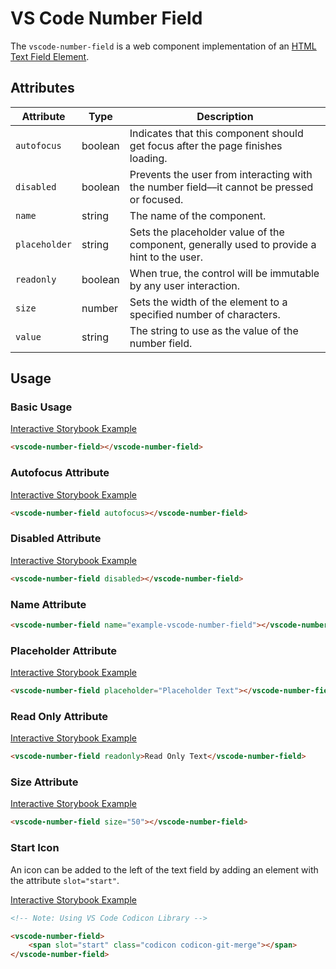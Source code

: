 # VS Code Number Field

The `vscode-number-field` is a web component implementation of an [HTML Text Field Element](https://developer.mozilla.org/en-US/docs/Web/HTML/Element/Input/text).

## Attributes

| Attribute     | Type    | Description                                                                                |
| ------------- | ------- | ------------------------------------------------------------------------------------------ |
| `autofocus`   | boolean | Indicates that this component should get focus after the page finishes loading.            |
| `disabled`    | boolean | Prevents the user from interacting with the number field––it cannot be pressed or focused. |
| `name`        | string  | The name of the component.                                                                 |
| `placeholder` | string  | Sets the placeholder value of the component, generally used to provide a hint to the user. |
| `readonly`    | boolean | When true, the control will be immutable by any user interaction.                          |
| `size`        | number  | Sets the width of the element to a specified number of characters.                         |
| `value`       | string  | The string to use as the value of the number field.                                        |

## Usage

### Basic Usage

[Interactive Storybook Example](https://microsoft.github.io/vscode-webview-toolkit/?path=/story/library-number-field--default)

```html
<vscode-number-field></vscode-number-field>
```

### Autofocus Attribute

[Interactive Storybook Example](https://microsoft.github.io/vscode-webview-toolkit/?path=/story/library-number-field--with-autofocus)

```html
<vscode-number-field autofocus></vscode-number-field>
```

### Disabled Attribute

[Interactive Storybook Example](https://microsoft.github.io/vscode-webview-toolkit/?path=/story/library-number-field--with-disabled)

```html
<vscode-number-field disabled></vscode-number-field>
```

### Name Attribute

```html
<vscode-number-field name="example-vscode-number-field"></vscode-number-field>
```

### Placeholder Attribute

[Interactive Storybook Example](https://microsoft.github.io/vscode-webview-toolkit/?path=/story/library-number-field--with-placeholder)

```html
<vscode-number-field placeholder="Placeholder Text"></vscode-number-field>
```

### Read Only Attribute

[Interactive Storybook Example](https://microsoft.github.io/vscode-webview-toolkit/?path=/story/library-number-field--with-readonly)

```html
<vscode-number-field readonly>Read Only Text</vscode-number-field>
```

### Size Attribute

[Interactive Storybook Example](https://microsoft.github.io/vscode-webview-toolkit/?path=/story/library-number-field--with-custom-size)

```html
<vscode-number-field size="50"></vscode-number-field>
```

### Start Icon

An icon can be added to the left of the text field by adding an element with the attribute `slot="start"`.

[Interactive Storybook Example](https://microsoft.github.io/vscode-webview-toolkit/?path=/story/library-number-field--with-start-icon)

```html
<!-- Note: Using VS Code Codicon Library -->

<vscode-number-field>
	<span slot="start" class="codicon codicon-git-merge"></span>
</vscode-number-field>
```
